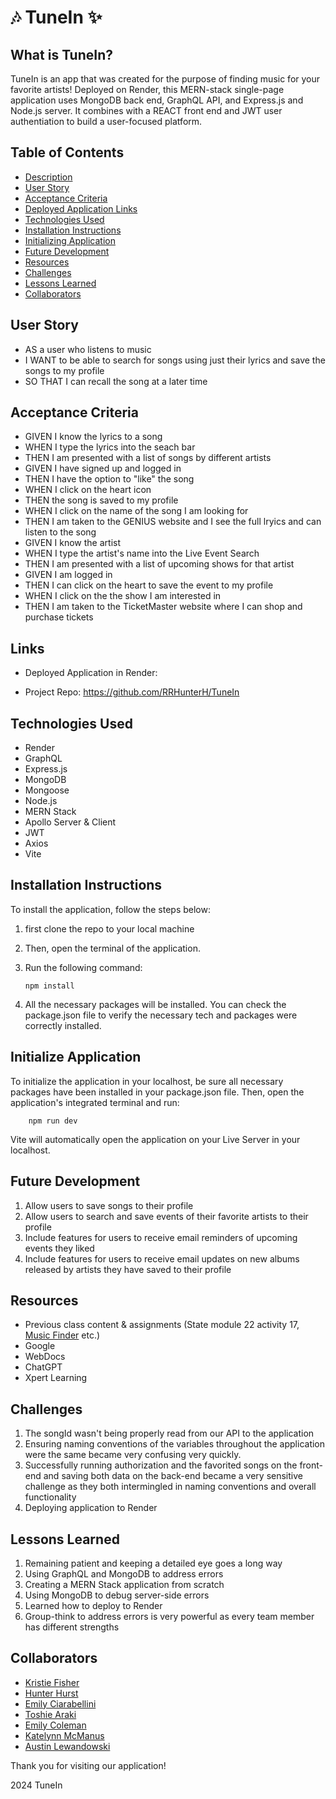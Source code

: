 # 🎶 TuneIn ✨

## What is TuneIn?

TuneIn is an app that was created for the purpose of finding music for your favorite artists! Deployed on Render, this MERN-stack single-page application uses MongoDB back end, GraphQL API, and Express.js and Node.js server. It combines with a REACT front end and JWT user authentiation to build a user-focused platform.

## Table of Contents

- [Description](#what-is-tunein)
- [User Story](#user-story)
- [Acceptance Criteria](#acceptance-criteria)
- [Deployed Application Links](#links)
- [Technologies Used](#technologies-used)
- [Installation Instructions](#installation-instructions)
- [Initializing Application](#initialize-application)
- [Future Development](#future-development)
- [Resources](#resources)
- [Challenges](#challenges)
- [Lessons Learned](#lessons-learned)
- [Collaborators](#collaborators)

## User Story

- AS a user who listens to music
- I WANT to be able to search for songs using just their lyrics and save the songs to my profile
- SO THAT I can recall the song at a later time

## Acceptance Criteria

- GIVEN I know the lyrics to a song
- WHEN I type the lyrics into the seach bar
- THEN I am presented with a list of songs by different artists
- GIVEN I have signed up and logged in
- THEN I have the option to "like" the song
- WHEN I click on the heart icon
- THEN the song is saved to my profile
- WHEN I click on the name of the song I am looking for
- THEN I am taken to the GENIUS website and I see the full lryics and can listen to the song
- GIVEN I know the artist
- WHEN I type the artist's name into the Live Event Search
- THEN I am presented with a list of upcoming shows for that artist
- GIVEN I am logged in
- THEN I can click on the heart to save the event to my profile
- WHEN I click on the the show I am interested in
- THEN I am taken to the TicketMaster website where I can shop and purchase tickets

## Links

- Deployed Application in Render:

- Project Repo: https://github.com/RRHunterH/TuneIn

## Technologies Used

- Render
- GraphQL
- Express.js
- MongoDB
- Mongoose
- Node.js
- MERN Stack
- Apollo Server & Client
- JWT
- Axios
- Vite

## Installation Instructions

To install the application, follow the steps below:

1.  first clone the repo to your local machine
2.  Then, open the terminal of the application.
3.  Run the following command:

        npm install

4.  All the necessary packages will be installed. You can check the package.json file to verify the necessary tech and packages were correctly installed.

## Initialize Application

To initialize the application in your localhost, be sure all necessary packages have been installed in your package.json file. Then, open the application's integrated terminal and run:

        npm run dev

Vite will automatically open the application on your Live Server in your localhost.

## Future Development

1. Allow users to save songs to their profile
2. Allow users to search and save events of their favorite artists to their profile
3. Include features for users to receive email reminders of upcoming events they liked
4. Include features for users to receive email updates on new albums released by artists they have saved to their profile

## Resources

- Previous class content & assignments (State module 22 activity 17, [Music Finder](https://github.com/FisherK19/music-explorer) etc.)
- Google
- WebDocs
- ChatGPT
- Xpert Learning

## Challenges

1. The songId wasn't being properly read from our API to the application
2. Ensuring naming conventions of the variables throughout the application were the same became very confusing very quickly.
3. Successfully running authorization and the favorited songs on the front-end and saving both data on the back-end became a very sensitive challenge as they both intermingled in naming conventions and overall functionality
4. Deploying application to Render

## Lessons Learned

1. Remaining patient and keeping a detailed eye goes a long way
2. Using GraphQL and MongoDB to address errors
3. Creating a MERN Stack application from scratch
4. Using MongoDB to debug server-side errors
5. Learned how to deploy to Render
6. Group-think to address errors is very powerful as every team member has different strengths

## Collaborators

- [Kristie Fisher](https://github.com/FisherK19)
- [Hunter Hurst](https://github.com/RRHunterH)
- [Emily Ciarabellini](https://github.com/ECiarabellini)
- [Toshie Araki](https://github.com/tmaraki)
- [Emily Coleman](https://github.com/ebcoleman)
- [Katelynn McManus](https://github.com/KatelynnMM)
- [Austin Lewandowski](https://github.com/austin109lew)

Thank you for visiting our application!

2024 TuneIn

